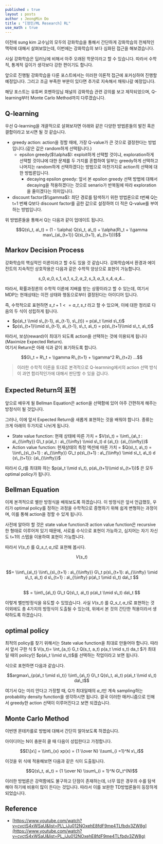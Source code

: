 ```yaml
---
published : true
layout : posts
author : JeongMin Do
title : "[정민/ML Research] RL"
use_math : true
---
```



이전에 sung kim 교수님의 모두의 강화학습을 통해서 간단하게 강화학습의 전체적인 맥락에 대해서 살펴보았는데, 이번에는 강화학습의 보다 심화된 접근을 해보겠습니다.

사실 강화학습은 딥러닝에 비해서 아주 오래된 학문이라고 할 수 있습니다. 따라서 수학적, 통계적 깊이가 생각보다 강한 편이기도 합니다.

앞으로 진행될 강화학습을 다룬 포스트에서는 이러한 이론적 접근에 포커싱하여 진행할 예정입니다. 그리고 조금 부족한 부분이 있다면 추가로 지속해서 채워나갈 예정입니다.

해당 포스트는 유튜버 호펜하임님 채널의 강화학습 관련 강의를 보고 제작되었으며, Q-learning부터 Monte Carlo Method까지 다루겠습니다.

## Q-learning

우선 Q-learning을 개괄적으로 살펴보자면 아래와 같은 다양한 방법론들의 발전 혹은 결합이라고 보시면 될 것 같습니다.

-   greedy action: action을 정할 때에, 가장 Q-value가 큰 것으로 결정한다는 방법입니다.(같은 값은 random하게 선택됩니다.)
    -   epsilon greedy($\\alpha$): exploit하게 선택할 것이냐, exploration하게 선택할 것이냐에 대한 문제를 두 가지를 혼합하여 일부는 greedy하게 선택하고 나머지는 random하게 선택하겠다는 방법으로 마찬가지로 action의 선택에 대한 방법론입니다.
        -   decaying epsilon greedy: 앞서 본 epsilon greedy 선택 방법에 대해서 decaying을 적용하겠다는 것으로 senario가 반복됨에 따라 exploration을 줄이겠다는 의미입니다.
-   discount factor($\\gamma$): 최단 경로를 탐색하기 위한 방법론으로 t번째 Q는 t+1 번째 Q보다 discount factor를 곱한 값으로 설정하여 더 적은 Q-value를 부여하는 방법입니다.

위 방법론들을 통해서 Q는 다음과 같이 업데이트 됩니다.

$$Q(s\_t, a\_t) = (1 - \\alpha) Q(s\_t, a\_t) + \\alpha(R\_t + \\gamma max\_{a\_{t+1}} Q(s\_{t+1}, a\_{t+1}))$$

## Markov Decision Process

강화학습의 핵심적인 이론이라고 할 수도 있을 것 같습니다. 강화학습에서 환경과 에이전트의 지속적인 상호작용은 다음과 같은 수학적 양상으로 표현이 가능합니다.

$$s\_0, a\_0, s\_1, a\_1,s\_2, a\_2,s\_3, a\_3,s\_4, a\_4 …$$

따라서, 확률과정론의 수학적 이론에 지배를 받는 상황이라고 할 수 있는데, 여기서 MDP는 현재상태는 이전 상태와 행동으로부터 결정된다는 아이디어 입니다.

즉, 수학적으로 표현하면 $s\_{t+1} <= a\_t, s\_t$ 라고 할 수 있으며, 이에 대한 정리로 다음의 두 식이 성립하게 됩니다.

-   $p(a\_t \\mid s\_{t-1}, a\_{t-1}, s\_{t}) = p(a\_t \\mid s\_t)$
-   $p(s\_{t+1}\\mid s\_{t-1}, a\_{t-1}, s\_t, a\_t) = p(s\_{t+1}\\mid s\_t, a\_t)$

따라서, 보상(reward)이 최대가 되도록 action을 선택하는 것에 이용되게 됩니다(Maximize Expected Return).  
여기서 Return은 아래 식과 같이 표기하도록 합니다.

$$G\_t = R\_t + \\gamma R\_{t+1} + \\gamma^2 R\_{t+2} …$$

> 이러한 수학적 이론을 토대로 본격적으로 Q-learnning에서의 action 선택 방식이 과연 합리적인가에 대해서 판단할 수 있을 겁니다.

## Expected Return의 표현

앞으로 배우게 될 Bellman Equation은 action을 선택함에 있어 아주 간편하게 해주는 방정식이 될 것입니다.

그러나, 이에 앞서 Expected Return을 새롭게 표현하는 것을 배워야 합니다. 종류는 크게 아래의 두가지로 나뉘게 됩니다.

-   State value function: 현재 상태에 따른 가치 = $V(s\_t) = \\int\_{a\_t : a\_{\\infty}} G\_t p(a\_t : a\_{\\infty} \\mid s\_t) d {a\_t}: {a\_{\\infty}}$
-   Action value function: 현재상태의 특정 액션에 따른 가치 = $Q(s\_t, a\_t) = \\int\_{s\_{t+1} : a\_{\\infty}} G\_t p(s\_{t+1} : a\_{\\infty} \\mid s\_t, a\_t) d {s\_{t+1}}: {a\_{\\infty}}$

따라서 $G\_t$를 최대화 하는 $p(a\_t \\mid s\_t), p(a\_{t+1}\\mid s\_{t+1})$ 은 모두 optimal policy가 됩니다.

## Bellman Equation

이제 본격적으로 벨만 방정식을 배워보도록 하겠습니다. 이 방정식은 앞서 언급했듯, 우리가 optimal policy를 정하는 과정을 수학적으로 증명하기 위해 쉽게 변형하는 과정이며, 이를 통해 action을 정할 수 있게 됩니다.

사전에 알아야 할 것은 state value function과 action value function은 recursive한 형태로 이루어져 있기 때문에, 서로를 수식으로 표현이 가능하고, 심지어는 자기 자신도 t+1의 스텝을 이용하여 표현이 가능합니다.

따라서 $V(s\_t)$ 를 $Q\_{s\_t, a\_t}$로 표현해 봅시다.

$$V(s\_t)$$  
$$= \\int\_{a\_t} \\int\_{s\_{t+1} : a\_{\\infty}} G\_t p(s\_{t+1}: a\_{\\infty} \\mid s\_t, a\_t) d s\_{t+1} : a\_{\\infty} p(a\_t \\mid s\_t) da\_t $$  
$$ = \\int\_{a\_t} G\_t Q(s\_t, a\_t) p(a\_t \\mid s\_t) da\_t $$

이렇게 벨만방정식을 유도할 수 있었습니다. 사실 $V(s\_t)$ 를 $Q\_{s\_t, a\_t}$로 표현하는 것 이외에도 총 4가지의 방정식이 도출될 수 있는데, 위에서 본 것의 간단한 적용이라서 생략하도록 하겠습니다.

## optimal policy

최적의 policy를 찾기 위해서는 State value function을 최대로 만들어야 합니다. 따라서 앞서 구한 식 $ V(s\_t)= \\int\_{a\_t} G\_t Q(s\_t, a\_t) p(a\_t \\mid s\_t) da\_t $가 최대일 때의 policy인 $p(a\_t \\mid s\_t)$를 선택하는 작업이라고 보면 됩니다.

식으로 표현하면 다음과 같습니다.

$$argmax\_{p(a\_t \\mid s\_t)} \\int\_{a\_t} G\_t Q(s\_t, a\_t) p(a\_t \\mid s\_t) da\_t$$

여기서 Q는 미리 안다고 가정할 때, Q가 최대일때의 $a\_t$만 계속 sampling하는 probability density function을 생각하시면 됩니다. 결국 이러한 매커니즘으로 인해서 greedy한 action 선택이 이루어진다고 보면 되겠습니다.

## Monte Carlo Method

이번엔 몬테카를로 방법에 대해서 간단히 알아보도록 하겠습니다.

아이디어는 N이 충분히 클 때 다음이 성립한다고 가정합니다.

$$E\[x\] = \\int\_{x} xp(x) = {1 \\over N} \\sum\_{i =1}^N x\_i$$

이것을 위 식에 적용해보면 다음과 같은 식이 도출됩니다.

$$Q(s\_t, a\_t) = {1 \\over N} \\sum\_{i = 1}^N G\_t^(N)$$

이러한 방법론은 강력함에도 불구하고 단점이 존재하는데, 너무 많은 경우의 수를 탐색해야 하기에 비용이 많이 든다는 것입니다. 따라서 이를 보완한 TD방법론들이 등장하게 되었습니다.

## Reference

-   [https://www.youtube.com/watch?v=cvctS4xWSaU&list=PL\_iJu012NOxehE8fdF9me4TLfbdv3ZW8g](https://www.youtube.com/watch?v=cvctS4xWSaU&list=PL_iJu012NOxehE8fdF9me4TLfbdv3ZW8g)

